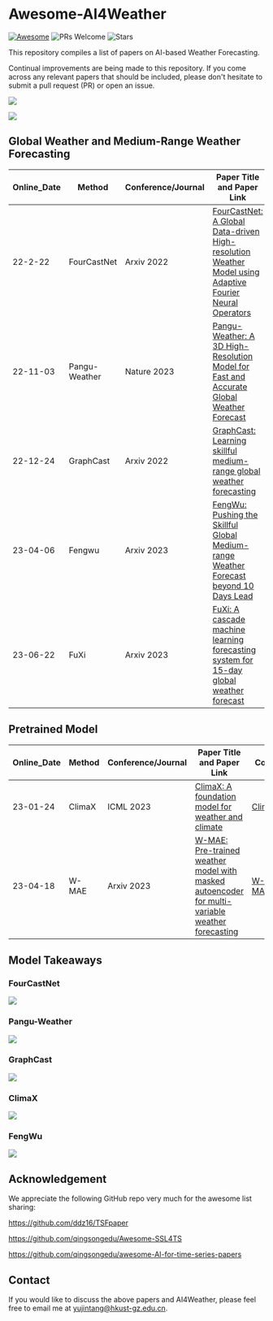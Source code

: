 # Awesome-AI4Weather
[![Awesome](https://awesome.re/badge.svg)](https://awesome.re) ![PRs Welcome](https://img.shields.io/badge/PRs-Welcome-green) ![Stars](https://img.shields.io/github/stars/yyyujintang/Awesome-AI4Weather)

This repository compiles a list of papers on AI-based Weather Forecasting.

Continual improvements are being made to this repository. If you come across any relevant papers that should be included, please don't hesitate to submit a pull request (PR) or open an issue.

![](./pic/Overview.png)

![](./pic/Computing_Resource.png)

## Global Weather and Medium-Range Weather Forecasting

| Online_Date | Method        | Conference/Journal | Paper Title and Paper Link                                   | Code                                                       |
| ----------- | ------------- | ------------------ | ------------------------------------------------------------ | ---------------------------------------------------------- |
| 22-2-22     | FourCastNet   | Arxiv  2022        | [FourCastNet: A Global Data-driven High-resolution Weather Model using Adaptive Fourier Neural Operators](https://arxiv.org/abs/2202.11214) | [FourCastNet](https://github.com/NVlabs/FourCastNet)       |
| 22-11-03    | Pangu-Weather | Nature 2023        | [Pangu-Weather: A 3D High-Resolution Model for Fast and Accurate Global Weather Forecast](https://arxiv.org/abs/2211.02556) | [Pangu-Weather](https://github.com/198808xc/Pangu-Weather) |
| 22-12-24    | GraphCast     | Arxiv 2022         | [GraphCast: Learning skillful medium-range global weather forecasting](https://arxiv.org/abs/2212.12794) | [GraphCast](https://github.com/google-deepmind/graphcast)  |
| 23-04-06    | Fengwu        | Arxiv 2023         | [FengWu: Pushing the Skillful Global Medium-range Weather Forecast beyond 10 Days Lead](https://arxiv.org/abs/2304.02948) | None                                                       |
| 23-06-22    | FuXi          | Arxiv 2023         | [FuXi: A cascade machine learning forecasting system for 15-day global weather forecast](https://arxiv.org/abs/2306.12873) | None                                                       |

## Pretrained Model

| Online_Date | Method | Conference/Journal | Paper Title and Paper Link                                   | Code                                          |
| ----------- | ------ | ------------------ | ------------------------------------------------------------ | --------------------------------------------- |
| 23-01-24    | ClimaX | ICML 2023          | [ClimaX: A foundation model for weather and climate](https://arxiv.org/abs/2301.10343) | [ClimaX](https://github.com/microsoft/ClimaX) |
| 23-04-18    | W-MAE  | Arxiv 2023         | [W-MAE: Pre-trained weather model with masked autoencoder for multi-variable weather forecasting](https://arxiv.org/abs/2304.08754) | [W-MAE](https://github.com/gufrannn/w-mae)    |

## Model Takeaways

### FourCastNet

![](./pic/FourCastNet.png)

### Pangu-Weather

![](./pic/Pangu.png)

### GraphCast

![](./pic/GraphCast.png)

### ClimaX

![](./pic/ClimaX.png)

### FengWu

![](./pic/FengWu.png)

## Acknowledgement

We appreciate the following GitHub repo very much for the awesome list sharing:

https://github.com/ddz16/TSFpaper

https://github.com/qingsongedu/Awesome-SSL4TS

https://github.com/qingsongedu/awesome-AI-for-time-series-papers

## Contact

If you would like to discuss the above papers and AI4Weather, please feel free to email me at yujintang@hkust-gz.edu.cn.

